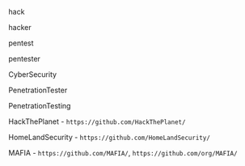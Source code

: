 hack

hacker

pentest

pentester

CyberSecurity

PenetrationTester

PenetrationTesting

HackThePlanet - `https://github.com/HackThePlanet/`

HomeLandSecurity - `https://github.com/HomeLandSecurity/`

MAFIA - `https://github.com/MAFIA/`, `https://github.com/org/MAFIA/`
